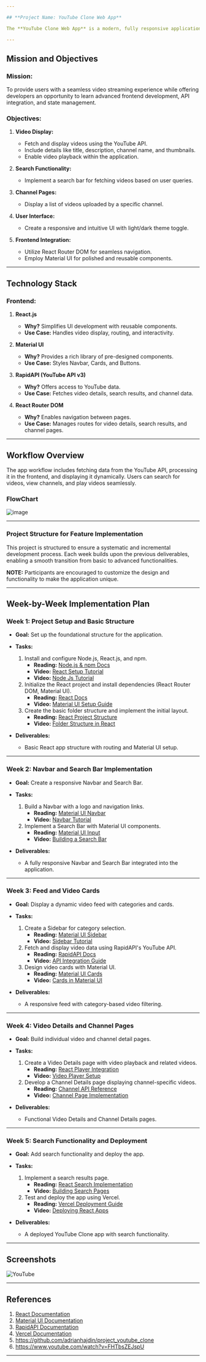 ```yaml
---

## **Project Name: YouTube Clone Web App**

The **YouTube Clone Web App** is a modern, fully responsive application built using React.js and Material UI 5. It leverages the RapidAPI's YouTube API to fetch and display videos dynamically. This project aims to familiarize developers with React functional components, Material UI, API integration, and routing in React.

---
```


## **Mission and Objectives**

### **Mission:**
To provide users with a seamless video streaming experience while offering developers an opportunity to learn advanced frontend development, API integration, and state management.

### **Objectives:**
1. **Video Display:**
   - Fetch and display videos using the YouTube API.
   - Include details like title, description, channel name, and thumbnails.
   - Enable video playback within the application.

2. **Search Functionality:**
   - Implement a search bar for fetching videos based on user queries.

3. **Channel Pages:**
   - Display a list of videos uploaded by a specific channel.

4. **User Interface:**
   - Create a responsive and intuitive UI with light/dark theme toggle.

5. **Frontend Integration:**
   - Utilize React Router DOM for seamless navigation.
   - Employ Material UI for polished and reusable components.

---

## **Technology Stack**

### **Frontend:**
1. **React.js**
   - **Why?** Simplifies UI development with reusable components.
   - **Use Case:** Handles video display, routing, and interactivity.

2. **Material UI**
   - **Why?** Provides a rich library of pre-designed components.
   - **Use Case:** Styles Navbar, Cards, and Buttons.

3. **RapidAPI (YouTube API v3)**
   - **Why?** Offers access to YouTube data.
   - **Use Case:** Fetches video details, search results, and channel data.

4. **React Router DOM**
   - **Why?** Enables navigation between pages.
   - **Use Case:** Manages routes for video details, search results, and channel pages.

---

## **Workflow Overview**
The app workflow includes fetching data from the YouTube API, processing it in the frontend, and displaying it dynamically. Users can search for videos, view channels, and play videos seamlessly.

### **FlowChart**
![image](https://github.com/user-attachments/assets/0058b458-fcb0-4904-84f9-6ebd903bc4e3)


---

### **Project Structure for Feature Implementation**
This project is structured to ensure a systematic and incremental development process. Each week builds upon the previous deliverables, enabling a smooth transition from basic to advanced functionalities.

**NOTE:** Participants are encouraged to customize the design and functionality to make the application unique.

---

## **Week-by-Week Implementation Plan**

### **Week 1: Project Setup and Basic Structure**
- **Goal:** Set up the foundational structure for the application.
- **Tasks:**
  1. Install and configure Node.js, React.js, and npm.
     - **Reading:** [Node.js & npm Docs](https://nodejs.dev/learn)  
     - **Video:** [React Setup Tutorial](https://www.youtube.com/watch?v=w3vs4a03y3I)
     - **Video:** [Node Js Tutorial](https://www.youtube.com/watch?v=BLl32FvcdVM)
  2. Initialize the React project and install dependencies (React Router DOM, Material UI).
     - **Reading:** [React Docs](https://react.dev/blog/2023/03/16/introducing-react-dev)  
     - **Video:** [Material UI Setup Guide](https://www.youtube.com/watch?v=vgoDeb1LY8c)
  3. Create the basic folder structure and implement the initial layout.
     - **Reading:** [React Project Structure](https://reactjs.org/docs/faq-structure.html)  
     - **Video:** [Folder Structure in React](https://www.youtube.com/watch?v=SqcY0GlETPk&t=115s)

- **Deliverables:**
  - Basic React app structure with routing and Material UI setup.

---

### **Week 2: Navbar and Search Bar Implementation**
- **Goal:** Create a responsive Navbar and Search Bar.
- **Tasks:**
  1. Build a Navbar with a logo and navigation links.
     - **Reading:** [Material UI Navbar](https://mui.com/components/app-bar/)  
     - **Video:** [Navbar Tutorial](https://www.youtube.com/watch?v=lUkxSnJ7aDw)
  2. Implement a Search Bar with Material UI components.
     - **Reading:** [Material UI Input](https://mui.com/components/text-fields/)  
     - **Video:** [Building a Search Bar](https://www.youtube.com/watch?v=fzxEECHnsvU&t=630s)

- **Deliverables:**
  - A fully responsive Navbar and Search Bar integrated into the application.

---

### **Week 3: Feed and Video Cards**
- **Goal:** Display a dynamic video feed with categories and cards.
- **Tasks:**
  1. Create a Sidebar for category selection.
     - **Reading:** [Material UI Sidebar](https://mui.com/components/drawers/)  
     - **Video:** [Sidebar Tutorial](https://www.youtube.com/watch?v=Ix1LZGBSp-E&t=45s)
  2. Fetch and display video data using RapidAPI's YouTube API.
     - **Reading:** [RapidAPI Docs](https://rapidapi.com/)  
     - **Video:** [API Integration Guide](https://www.youtube.com/watch?v=Gt8PKvZy1K0&list=PLh0D7DkM5FfB5ItIZoZSp_ep3hyQAbdqj)
  3. Design video cards with Material UI.
     - **Reading:** [Material UI Cards](https://mui.com/components/cards/)  
     - **Video:** [Cards in Material UI](https://www.youtube.com/watch?v=HKurd8jpZzA)

- **Deliverables:**
  - A responsive feed with category-based video filtering.

---

### **Week 4: Video Details and Channel Pages**
- **Goal:** Build individual video and channel detail pages.
- **Tasks:**
  1. Create a Video Details page with video playback and related videos.
     - **Reading:** [React Player Integration](https://github.com/cookpete/react-player)  
     - **Video:** [Video Player Setup](https://www.youtube.com/watch?v=Y-OLcnr8eNo)
  2. Develop a Channel Details page displaying channel-specific videos.
     - **Reading:** [Channel API Reference](https://developers.google.com/youtube/v3/docs/channels)  
     - **Video:** [Channel Page Implementation](https://www.youtube.com/watch?v=DuudSp4sHmg)

- **Deliverables:**
  - Functional Video Details and Channel Details pages.

---

### **Week 5: Search Functionality and Deployment**
- **Goal:** Add search functionality and deploy the app.
- **Tasks:**
  1. Implement a search results page.
     - **Reading:** [React Search Implementation](https://react.dev/reference/react-dom/components/form)  
     - **Video:** [Building Search Pages](https://www.youtube.com/watch?v=EYpdEYK25Dc)
  2. Test and deploy the app using Vercel.
     - **Reading:** [Vercel Deployment Guide](https://vercel.com/docs)  
     - **Video:** [Deploying React Apps](https://www.youtube.com/watch?v=2HBIzEx6IZA)

- **Deliverables:**
  - A deployed YouTube Clone app with search functionality.

---

## **Screenshots**
![YouTube](https://i.ibb.co/4R5RkmW/Thumbnail-5.png)


---

## **References**
1. [React Documentation](https://react.dev/blog/2023/03/16/introducing-react-dev)
2. [Material UI Documentation](https://mui.com/)
3. [RapidAPI Documentation](https://rapidapi.com/)
4. [Vercel Documentation](https://vercel.com/docs)
5. https://github.com/adrianhajdin/project_youtube_clone
6. https://www.youtube.com/watch?v=FHTbsZEJspU

---
